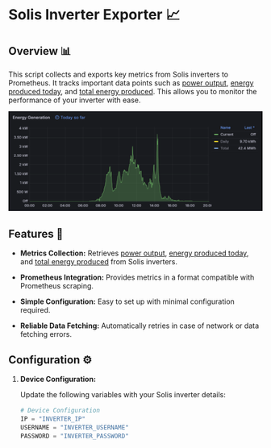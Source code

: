 # Solis Inverter Exporter 📈

## Overview 📊

This script collects and exports key metrics from Solis inverters to Prometheus. It tracks important data points such as <ins>power output</ins>, <ins>energy produced today</ins>, and <ins>total energy produced</ins>. This allows you to monitor the performance of your inverter with ease.

<div align="center">
   <img src="graphic.png" alt="Graphic" width="900"/>
</div>

## Features 🌟

- **Metrics Collection:** Retrieves <ins>power output</ins>, <ins>energy produced today</ins>, and <ins>total energy produced</ins> from Solis inverters.
  
- **Prometheus Integration:** Provides metrics in a format compatible with Prometheus scraping.
  
- **Simple Configuration:** Easy to set up with minimal configuration required.
  
- **Reliable Data Fetching:** Automatically retries in case of network or data fetching errors.

## Configuration ⚙️

1. **Device Configuration:**

   Update the following variables with your Solis inverter details:

   ```python
   # Device Configuration
   IP = "INVERTER_IP"
   USERNAME = "INVERTER_USERNAME"
   PASSWORD = "INVERTER_PASSWORD"
   ```
